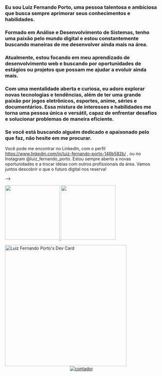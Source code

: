 ### Eu sou Luiz Fernando Porto, uma pessoa talentosa e ambiciosa que busca sempre aprimorar seus conhecimentos e habilidades.

### Formado em Análise e Desenvolvimento de Sistemas, tenho uma paixão pelo mundo digital e estou constantemente buscando maneiras de me desenvolver ainda mais na área.

### Atualmente, estou focando em meu aprendizado de desenvolvimento web e buscando por oportunidades de estágios ou projetos que possam me ajudar a evoluir ainda mais.

### Com uma mentalidade aberta e curiosa, eu adoro explorar novas tecnologias e tendências, além de ter uma grande paixão por jogos eletrônicos, esportes, anime, séries e documentários. Essa mistura de interesses e habilidades me torna uma pessoa única e versátil, capaz de enfrentar desafios e solucionar problemas de maneira eficiente.

### Se você está buscando alguém dedicado e apaixonado pelo que faz, não hesite em me procurar. 
Você pode me encontrar no LinkedIn, com o perfil https://www.linkedin.com/in/luiz-fernando-porto-146b582b/
, ou no Instagram @luiz_fernando_porto. 
Estou sempre aberto a novas oportunidades e a trocar ideias com outros profissionais da área. Vamos juntos descobrir o que o futuro digital nos reserva!

--> <div>
  <a href="https://github.com/luizfporto">
  <img height="180em" src="https://github-readme-stats.vercel.app/api?username=luizfporto&show_icons=true&theme=dracula&include_all_commits=true&count_private=true"/>
  <img height="180em" src="https://github-readme-stats.vercel.app/api/top-langs/?username=luizfporto&layout=compact&langs_count=7&theme=dracula"/>
</div>
<a href="https://app.daily.dev/luipilam"><img src="https://api.daily.dev/devcards/a9ca2d70f4494a4fb97d6017ae94058c.png?r=7x3" width="400" alt="Luiz Fernando Porto's Dev Card"/></a>
<div align=center><a href='https://www.counter12.com'><img src='https://www.counter12.com/img-Y0z0d5zw8YBc4A25-1.gif' border='0' alt='contador'></a>
